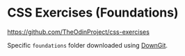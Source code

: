 # CSS Exercises (Foundations)

https://github.com/TheOdinProject/css-exercises

Specific `foundations` folder downloaded using [DownGit](https://minhaskamal.github.io/DownGit/#/home).
